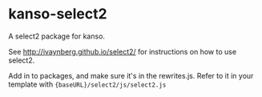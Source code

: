 kanso-select2
=============

A select2 package for kanso. 

See http://ivaynberg.github.io/select2/ for instructions on how to use select2.

Add in to packages, and make sure it's in the rewrites.js. Refer to it in your template with `{baseURL}/select2/js/select2.js`
